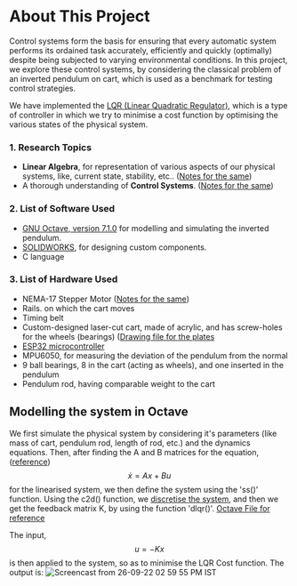 # About This Project
Control systems form the basis for ensuring that every automatic system performs its ordained task accurately, efficiently and quickly (optimally) despite being subjected to varying environmental conditions.
In this project, we explore these control systems, by considering the classical problem of an inverted pendulum on cart, which is used as a benchmark for testing control strategies.

We have implemented the [LQR (Linear Quadratic Regulator)](https://github.com/vrnimje/Inverted-LQR-Bot-Eklavya/blob/develop/Notes/Mahesh/ControlBootcamp_Notes_Mahesh.md#lqr-control-for-the-inverted-pendulum-on-a-cart), which is a type of controller in which we try to minimise a cost function by optimising the various states of the physical system.

### 1. Research Topics
* **Linear Algebra**, for representation of various aspects of our physical systems, like, current state, stability, etc.. ([Notes for the same](./Notes/Mahesh/LA_Notes_Mahesh.md))
* A thorough understanding of **Control Systems**. ([Notes for the same](./Notes/Mahesh/ControlBootcamp_Notes_Mahesh.md))

### 2. List of Software Used
* [GNU Octave, version 7.1.0](https://octave.org/) for modelling and simulating the inverted pendulum. 
* [SOLIDWORKS](https://www.solidworks.com/), for designing custom components.
* C language

### 3. List of Hardware Used
* NEMA-17 Stepper Motor ([Notes for the same](./Notes/Mahesh/Controlling_Stepper_Motor.md))
* Rails. on which the cart moves
* Timing belt
* Custom-designed laser-cut cart, made of acrylic, and has screw-holes for the wheels (bearings) ([Drawing file for the plates](./Cart_design/side_plate.pdf)
* [ESP32 microcontroller](https://docs.espressif.com/projects/esp-idf/en/latest/esp32/)
* MPU6050, for measuring the deviation of the pendulum from the normal
* 9 ball bearings, 8 in the cart (acting as wheels), and one inserted in the pendulum 
* Pendulum rod, having comparable weight to the cart



## Modelling the system in Octave
We first simulate the physical system by considering it's parameters (like mass of cart, pendulum rod, length of rod, etc.) and the dynamics equations. Then, after finding the A and B matrices for the equation, ([reference](./Notes/Mahesh/ControlBootcamp_Notes_Mahesh.md))
$$\dot{x} = Ax + Bu$$ 
for the linearised system, we then define the system using the 'ss()' function. Using the c2d() function, we [discretise the system](https://github.com/vrnimje/Inverted-LQR-Bot-Eklavya/blob/develop/Notes/Vedant/Control_Bootcamp_Vedant.md#3-linearising-around-a-fixed-point), and then we get the feedback matrix K, by using the function 'dlqr()'. [Octave File for reference](./Octave_Tasks/Vedant_Task_1/Inverted_Pendulum.m)<br>

The input,
$$u = -Kx$$
is then applied to the system, so as to minimise the LQR Cost function. The output is: ![Screencast from 26-09-22 02 59 55 PM IST](https://user-images.githubusercontent.com/103848930/192244461-e146e1bc-0291-40d1-aeaf-7fe5bbefa809.gif)




